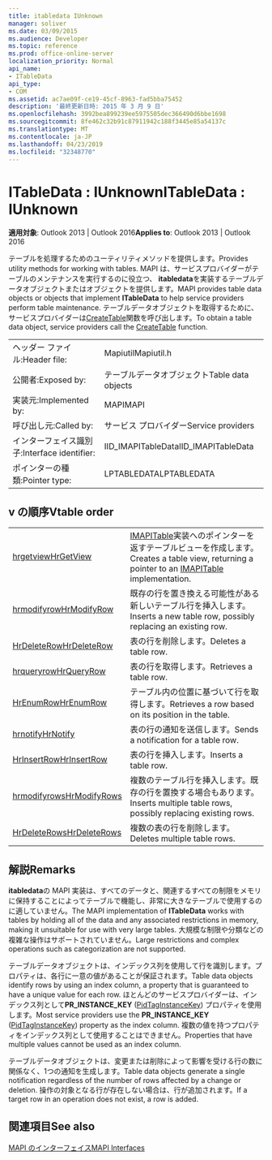 ```yaml
---
title: itabledata IUnknown
manager: soliver
ms.date: 03/09/2015
ms.audience: Developer
ms.topic: reference
ms.prod: office-online-server
localization_priority: Normal
api_name:
- ITableData
api_type:
- COM
ms.assetid: ac7ae09f-ce19-45cf-8963-fad5bba75452
description: '最終更新日時: 2015 年 3 月 9 日'
ms.openlocfilehash: 3992bea899239ee5975505dec366490d6bbe1698
ms.sourcegitcommit: 8fe462c32b91c87911942c188f3445e85a54137c
ms.translationtype: MT
ms.contentlocale: ja-JP
ms.lasthandoff: 04/23/2019
ms.locfileid: "32348770"
---
```

# <a name="itabledata--iunknown"></a><span data-ttu-id="63ca6-103">ITableData : IUnknown</span><span class="sxs-lookup"><span data-stu-id="63ca6-103">ITableData : IUnknown</span></span>

  
  
<span data-ttu-id="63ca6-104">**適用対象**: Outlook 2013 | Outlook 2016</span><span class="sxs-lookup"><span data-stu-id="63ca6-104">**Applies to**: Outlook 2013 | Outlook 2016</span></span> 
  
<span data-ttu-id="63ca6-105">テーブルを処理するためのユーティリティメソッドを提供します。</span><span class="sxs-lookup"><span data-stu-id="63ca6-105">Provides utility methods for working with tables.</span></span> <span data-ttu-id="63ca6-106">MAPI は、サービスプロバイダーがテーブルのメンテナンスを実行するのに役立つ、 **itabledata**を実装するテーブルデータオブジェクトまたはオブジェクトを提供します。</span><span class="sxs-lookup"><span data-stu-id="63ca6-106">MAPI provides table data objects or objects that implement **ITableData** to help service providers perform table maintenance.</span></span> <span data-ttu-id="63ca6-107">テーブルデータオブジェクトを取得するために、サービスプロバイダーは[CreateTable](createtable.md)関数を呼び出します。</span><span class="sxs-lookup"><span data-stu-id="63ca6-107">To obtain a table data object, service providers call the [CreateTable](createtable.md) function.</span></span> 
  
|||
|:-----|:-----|
|<span data-ttu-id="63ca6-108">ヘッダー ファイル:</span><span class="sxs-lookup"><span data-stu-id="63ca6-108">Header file:</span></span>  <br/> |<span data-ttu-id="63ca6-109">Mapiutil</span><span class="sxs-lookup"><span data-stu-id="63ca6-109">Mapiutil.h</span></span>  <br/> |
|<span data-ttu-id="63ca6-110">公開者:</span><span class="sxs-lookup"><span data-stu-id="63ca6-110">Exposed by:</span></span>  <br/> |<span data-ttu-id="63ca6-111">テーブルデータオブジェクト</span><span class="sxs-lookup"><span data-stu-id="63ca6-111">Table data objects</span></span>  <br/> |
|<span data-ttu-id="63ca6-112">実装元:</span><span class="sxs-lookup"><span data-stu-id="63ca6-112">Implemented by:</span></span>  <br/> |<span data-ttu-id="63ca6-113">MAPI</span><span class="sxs-lookup"><span data-stu-id="63ca6-113">MAPI</span></span>  <br/> |
|<span data-ttu-id="63ca6-114">呼び出し元:</span><span class="sxs-lookup"><span data-stu-id="63ca6-114">Called by:</span></span>  <br/> |<span data-ttu-id="63ca6-115">サービス プロバイダー</span><span class="sxs-lookup"><span data-stu-id="63ca6-115">Service providers</span></span>  <br/> |
|<span data-ttu-id="63ca6-116">インターフェイス識別子:</span><span class="sxs-lookup"><span data-stu-id="63ca6-116">Interface identifier:</span></span>  <br/> |<span data-ttu-id="63ca6-117">IID_IMAPITableData</span><span class="sxs-lookup"><span data-stu-id="63ca6-117">IID_IMAPITableData</span></span>  <br/> |
|<span data-ttu-id="63ca6-118">ポインターの種類:</span><span class="sxs-lookup"><span data-stu-id="63ca6-118">Pointer type:</span></span>  <br/> |<span data-ttu-id="63ca6-119">LPTABLEDATA</span><span class="sxs-lookup"><span data-stu-id="63ca6-119">LPTABLEDATA</span></span>  <br/> |
   
## <a name="vtable-order"></a><span data-ttu-id="63ca6-120">v の順序</span><span class="sxs-lookup"><span data-stu-id="63ca6-120">Vtable order</span></span>

|||
|:-----|:-----|
|[<span data-ttu-id="63ca6-121">hrgetview</span><span class="sxs-lookup"><span data-stu-id="63ca6-121">HrGetView</span></span>](itabledata-hrgetview.md) <br/> |<span data-ttu-id="63ca6-122">[IMAPITable](imapitableiunknown.md)実装へのポインターを返すテーブルビューを作成します。</span><span class="sxs-lookup"><span data-stu-id="63ca6-122">Creates a table view, returning a pointer to an [IMAPITable](imapitableiunknown.md) implementation.</span></span>  <br/> |
|[<span data-ttu-id="63ca6-123">hrmodifyrow</span><span class="sxs-lookup"><span data-stu-id="63ca6-123">HrModifyRow</span></span>](itabledata-hrmodifyrow.md) <br/> |<span data-ttu-id="63ca6-124">既存の行を置き換える可能性がある新しいテーブル行を挿入します。</span><span class="sxs-lookup"><span data-stu-id="63ca6-124">Inserts a new table row, possibly replacing an existing row.</span></span>  <br/> |
|[<span data-ttu-id="63ca6-125">HrDeleteRow</span><span class="sxs-lookup"><span data-stu-id="63ca6-125">HrDeleteRow</span></span>](itabledata-hrdeleterow.md) <br/> |<span data-ttu-id="63ca6-126">表の行を削除します。</span><span class="sxs-lookup"><span data-stu-id="63ca6-126">Deletes a table row.</span></span>  <br/> |
|[<span data-ttu-id="63ca6-127">hrqueryrow</span><span class="sxs-lookup"><span data-stu-id="63ca6-127">HrQueryRow</span></span>](itabledata-hrqueryrow.md) <br/> |<span data-ttu-id="63ca6-128">表の行を取得します。</span><span class="sxs-lookup"><span data-stu-id="63ca6-128">Retrieves a table row.</span></span>  <br/> |
|[<span data-ttu-id="63ca6-129">HrEnumRow</span><span class="sxs-lookup"><span data-stu-id="63ca6-129">HrEnumRow</span></span>](itabledata-hrenumrow.md) <br/> |<span data-ttu-id="63ca6-130">テーブル内の位置に基づいて行を取得します。</span><span class="sxs-lookup"><span data-stu-id="63ca6-130">Retrieves a row based on its position in the table.</span></span>  <br/> |
|[<span data-ttu-id="63ca6-131">hrnotify</span><span class="sxs-lookup"><span data-stu-id="63ca6-131">HrNotify</span></span>](itabledata-hrnotify.md) <br/> |<span data-ttu-id="63ca6-132">表の行の通知を送信します。</span><span class="sxs-lookup"><span data-stu-id="63ca6-132">Sends a notification for a table row.</span></span>  <br/> |
|[<span data-ttu-id="63ca6-133">HrInsertRow</span><span class="sxs-lookup"><span data-stu-id="63ca6-133">HrInsertRow</span></span>](itabledata-hrinsertrow.md) <br/> |<span data-ttu-id="63ca6-134">表の行を挿入します。</span><span class="sxs-lookup"><span data-stu-id="63ca6-134">Inserts a table row.</span></span>  <br/> |
|[<span data-ttu-id="63ca6-135">hrmodifyrows</span><span class="sxs-lookup"><span data-stu-id="63ca6-135">HrModifyRows</span></span>](itabledata-hrmodifyrows.md) <br/> |<span data-ttu-id="63ca6-136">複数のテーブル行を挿入します。既存の行を置換する場合もあります。</span><span class="sxs-lookup"><span data-stu-id="63ca6-136">Inserts multiple table rows, possibly replacing existing rows.</span></span>  <br/> |
|[<span data-ttu-id="63ca6-137">HrDeleteRows</span><span class="sxs-lookup"><span data-stu-id="63ca6-137">HrDeleteRows</span></span>](itabledata-hrdeleterows.md) <br/> |<span data-ttu-id="63ca6-138">複数の表の行を削除します。</span><span class="sxs-lookup"><span data-stu-id="63ca6-138">Deletes multiple table rows.</span></span>  <br/> |
   
## <a name="remarks"></a><span data-ttu-id="63ca6-139">解説</span><span class="sxs-lookup"><span data-stu-id="63ca6-139">Remarks</span></span>

<span data-ttu-id="63ca6-140">**itabledata**の MAPI 実装は、すべてのデータと、関連するすべての制限をメモリに保持することによってテーブルで機能し、非常に大きなテーブルで使用するのに適していません。</span><span class="sxs-lookup"><span data-stu-id="63ca6-140">The MAPI implementation of **ITableData** works with tables by holding all of the data and any associated restrictions in memory, making it unsuitable for use with very large tables.</span></span> <span data-ttu-id="63ca6-141">大規模な制限や分類などの複雑な操作はサポートされていません。</span><span class="sxs-lookup"><span data-stu-id="63ca6-141">Large restrictions and complex operations such as categorization are not supported.</span></span> 
  
<span data-ttu-id="63ca6-142">テーブルデータオブジェクトは、インデックス列を使用して行を識別します。プロパティは、各行に一意の値があることが保証されます。</span><span class="sxs-lookup"><span data-stu-id="63ca6-142">Table data objects identify rows by using an index column, a property that is guaranteed to have a unique value for each row.</span></span> <span data-ttu-id="63ca6-143">ほとんどのサービスプロバイダーは、インデックス列として**PR_INSTANCE_KEY** ([PidTagInstanceKey](pidtaginstancekey-canonical-property.md)) プロパティを使用します。</span><span class="sxs-lookup"><span data-stu-id="63ca6-143">Most service providers use the **PR_INSTANCE_KEY** ([PidTagInstanceKey](pidtaginstancekey-canonical-property.md)) property as the index column.</span></span> <span data-ttu-id="63ca6-144">複数の値を持つプロパティをインデックス列として使用することはできません。</span><span class="sxs-lookup"><span data-stu-id="63ca6-144">Properties that have multiple values cannot be used as an index column.</span></span>
  
<span data-ttu-id="63ca6-145">テーブルデータオブジェクトは、変更または削除によって影響を受ける行の数に関係なく、1つの通知を生成します。</span><span class="sxs-lookup"><span data-stu-id="63ca6-145">Table data objects generate a single notification regardless of the number of rows affected by a change or deletion.</span></span> <span data-ttu-id="63ca6-146">操作の対象となる行が存在しない場合は、行が追加されます。</span><span class="sxs-lookup"><span data-stu-id="63ca6-146">If a target row in an operation does not exist, a row is added.</span></span>
  
## <a name="see-also"></a><span data-ttu-id="63ca6-147">関連項目</span><span class="sxs-lookup"><span data-stu-id="63ca6-147">See also</span></span>



[<span data-ttu-id="63ca6-148">MAPI のインターフェイス</span><span class="sxs-lookup"><span data-stu-id="63ca6-148">MAPI Interfaces</span></span>](mapi-interfaces.md)


